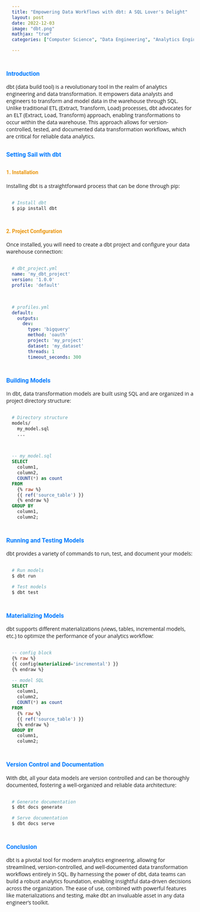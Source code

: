 ```yaml
---
title: "Empowering Data Workflows with dbt: A SQL Lover's Delight"
layout: post
date: 2022-12-03
image: "dbt.png"
mathjax: "true"
categories: ["Computer Science", "Data Engineering", "Analytics Engineering"]

---
```


<style>
  @import url('https://fonts.googleapis.com/css2?family=Roboto:wght@300&display=swap');
  
  body {
      font-family: 'Open Sans', sans-serif;
  }

  h1 {
    font-family: 'Roboto', sans-serif;
    color: #007bff;
    margin-top: 30px;
  }

  h3 {
    font-family: 'Roboto', sans-serif;
    color: #007bff;
    margin-top: 30px;
  }

  h4 {
    font-family: 'Roboto', sans-serif;
    color: #EA950B;
    margin-top: 30px;
  }

  pre {
    background-color: #f9f9f9;
    padding: 15px;
    border-radius: 5px;
  }
</style>


### Introduction

dbt (data build tool) is a revolutionary tool in the realm of analytics engineering and data transformation. It empowers data analysts and engineers to transform and model data in the warehouse through SQL. Unlike traditional ETL (Extract, Transform, Load) processes, dbt advocates for an ELT (Extract, Load, Transform) approach, enabling transformations to occur within the data warehouse. This approach allows for version-controlled, tested, and documented data transformation workflows, which are critical for reliable data analytics.

### Setting Sail with dbt

#### 1. Installation

Installing dbt is a straightforward process that can be done through pip:

```bash
# Install dbt
$ pip install dbt
```
#### 2. Project Configuration
Once installed, you will need to create a dbt project and configure your data warehouse connection:

```yaml
# dbt_project.yml
name: 'my_dbt_project'
version: '1.0.0'
profile: 'default'
```
```yaml
# profiles.yml
default:
  outputs:
    dev:
      type: 'bigquery'
      method: 'oauth'
      project: 'my_project'
      dataset: 'my_dataset'
      threads: 1
      timeout_seconds: 300
```

### Building Models
In dbt, data transformation models are built using SQL and are organized in a project directory structure:

```bash
# Directory structure
models/
  my_model.sql
  ...
```
```sql
-- my_model.sql
SELECT
  column1,
  column2,
  COUNT(*) as count
FROM
  {% raw %}
  {{ ref('source_table') }}
  {% endraw %}
GROUP BY
  column1,
  column2;
```

### Running and Testing Models
dbt provides a variety of commands to run, test, and document your models:

```bash
# Run models
$ dbt run

# Test models
$ dbt test
```

### Materializing Models
dbt supports different materializations (views, tables, incremental models, etc.) to optimize the performance of your analytics workflow:

```sql
-- config block
{% raw %}
{{ config(materialized='incremental') }}
{% endraw %}

-- model SQL
SELECT
  column1,
  column2,
  COUNT(*) as count
FROM
  {% raw %}
  {{ ref('source_table') }}
  {% endraw %}
GROUP BY
  column1,
  column2;
```

### Version Control and Documentation
With dbt, all your data models are version controlled and can be thoroughly documented, fostering a well-organized and reliable data architecture:

```bash
# Generate documentation
$ dbt docs generate

# Serve documentation
$ dbt docs serve
```

### Conclusion
dbt is a pivotal tool for modern analytics engineering, allowing for streamlined, version-controlled, and well-documented data transformation workflows entirely in SQL. By harnessing the power of dbt, data teams can build a robust analytics foundation, enabling insightful data-driven decisions across the organization. The ease of use, combined with powerful features like materializations and testing, make dbt an invaluable asset in any data engineer’s toolkit.